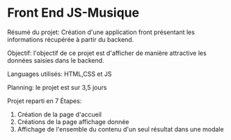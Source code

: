 # Front End JS-Musique

Résumé du projet:
Création d'une application front présentant les informations récupérée à partir du backend.

Objectif: 
l'objectif de ce projet est d'afficher de manière
attractive les données saisies dans le backend.

Languages utilisés: 
HTML,CSS et JS

Planning: 
le projet est sur 3,5 jours

Projet reparti en 7 Étapes:
1. Création de la page d'accueil 
2. Créations de la page affichage donnée
3. Affichage de l'ensemble du contenu d'un seul résultat dans une modale
